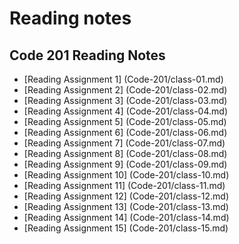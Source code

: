 # Reading notes
## Code 201 Reading Notes
- [Reading Assignment 1] (Code-201/class-01.md)
- [Reading Assignment 2] (Code-201/class-02.md)
- [Reading Assignment 3] (Code-201/class-03.md)
- [Reading Assignment 4] (Code-201/class-04.md)
- [Reading Assignment 5] (Code-201/class-05.md)
- [Reading Assignment 6] (Code-201/class-06.md)
- [Reading Assignment 7] (Code-201/class-07.md)
- [Reading Assignment 8] (Code-201/class-08.md)
- [Reading Assignment 9] (Code-201/class-09.md)
- [Reading Assignment 10] (Code-201/class-10.md)
- [Reading Assignment 11] (Code-201/class-11.md)
- [Reading Assignment 12] (Code-201/class-12.md)
- [Reading Assignment 13] (Code-201/class-13.md)
- [Reading Assignment 14] (Code-201/class-14.md)
- [Reading Assignment 15] (Code-201/class-15.md)